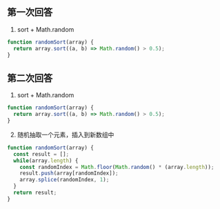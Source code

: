 ## 第一次回答
1. sort + Math.random
```js
function randomSort(array) {
  return array.sort((a, b) => Math.random() > 0.5);
}
```

## 第二次回答
1. sort + Math.random
```js
function randomSort(array) {
  return array.sort((a, b) => Math.random() > 0.5);
}
```
2. 随机抽取一个元素，插入到新数组中
```js
function randomSort(array) {
  const result = [];
  while(array.length) {
    const randomIndex = Math.floor(Math.random() * (array.length));
    result.push(array[randomIndex]);
    array.splice(randomIndex, 1);
  }
  return result;
}
```